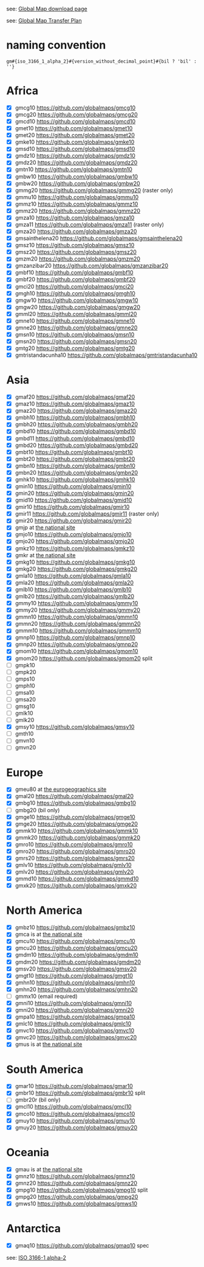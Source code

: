see: [Global Map download page](https://www.iscgm.org/gmd/)

see: [Global Map Transfer Plan](https://speakerdeck.com/gsiinternational/twenty-year-journey-in-global-mapping?slide=20)

# naming convention
```
gm#{iso_3166_1_alpha_2}#{version_without_decimal_point}#{bil ? 'bil' : ''}
```

# Africa
- [x] gmcg10 https://github.com/globalmaps/gmcg10
- [x] gmcg20 https://github.com/globalmaps/gmcg20
- [x] gmcd10 https://github.com/globalmaps/gmcd10
- [x] gmet10 https://github.com/globalmaps/gmet10
- [x] gmet20 https://github.com/globalmaps/gmet20
- [x] gmke10 https://github.com/globalmaps/gmke10
- [x] gmsd10 https://github.com/globalmaps/gmsd10
- [x] gmdz10 https://github.com/globalmaps/gmdz10
- [x] gmdz20 https://github.com/globalmaps/gmdz20
- [x] gmtn10 https://github.com/globalmaps/gmtn10
- [x] gmbw10 https://github.com/globalmaps/gmbw10
- [x] gmbw20 https://github.com/globalmaps/gmbw20
- [x] gmmg20 https://github.com/globalmaps/gmmg20 (raster only)
- [x] gmmu10 https://github.com/globalmaps/gmmu10
- [x] gmmz10 https://github.com/globalmaps/gmmz10
- [x] gmmz20 https://github.com/globalmaps/gmmz20
- [x] gmza10 https://github.com/globalmaps/gmza10
- [x] gmza11 https://github.com/globalmaps/gmza11 (raster only)
- [x] gmza20 https://github.com/globalmaps/gmza20
- [x] gmsainthelena20 https://github.com/globalmaps/gmsainthelena20
- [x] gmsz10 https://github.com/globalmaps/gmsz10
- [x] gmsz20 https://github.com/globalmaps/gmsz20
- [x] gmzm20 https://github.com/globalmaps/gmzm20
- [x] gmzanzibar20 https://github.com/globalmaps/gmzanzibar20
- [x] gmbf10 https://github.com/globalmaps/gmbf10
- [x] gmbf20 https://github.com/globalmaps/gmbf20
- [x] gmci20 https://github.com/globalmaps/gmci20
- [x] gmgh10 https://github.com/globalmaps/gmgh10
- [x] gmgw10 https://github.com/globalmaps/gmgw10
- [x] gmgw20 https://github.com/globalmaps/gmgw20
- [x] gmml20 https://github.com/globalmaps/gmml20
- [x] gmne10 https://github.com/globalmaps/gmne10
- [x] gmne20 https://github.com/globalmaps/gmne20
- [x] gmsn10 https://github.com/globalmaps/gmsn10
- [x] gmsn20 https://github.com/globalmaps/gmsn20
- [x] gmtg20 https://github.com/globalmaps/gmtg20
- [x] gmtristandacunha10 https://github.com/globalmaps/gmtristandacunha10

# Asia
- [x] gmaf20 https://github.com/globalmaps/gmaf20
- [x] gmaz10 https://github.com/globalmaps/gmaz10
- [x] gmaz20 https://github.com/globalmaps/gmaz20
- [x] gmbh10 https://github.com/globalmaps/gmbh10
- [x] gmbh20 https://github.com/globalmaps/gmbh20
- [x] gmbd10 https://github.com/globalmaps/gmbd10
- [x] gmbd11 https://github.com/globalmaps/gmbd10
- [x] gmbd20 https://github.com/globalmaps/gmbd20
- [x] gmbt10 https://github.com/globalmaps/gmbt10
- [x] gmbt20 https://github.com/globalmaps/gmbt20
- [x] gmbn10 https://github.com/globalmaps/gmbn10
- [x] gmbn20 https://github.com/globalmaps/gmbn20
- [x] gmhk10 https://github.com/globalmaps/gmhk10
- [x] gmin10 https://github.com/globalmaps/gmin10
- [x] gmin20 https://github.com/globalmaps/gmin20
- [x] gmid10 https://github.com/globalmaps/gmid10
- [x] gmir10 https://github.com/globalmaps/gmir10
- [x] gmir11 https://github.com/globalmaps/gmir11 (raster only)
- [x] gmir20 https://github.com/globalmaps/gmir20
- [x] gmjp at [the national site](http://www.gsi.go.jp/kankyochiri/gm_japan_e.html)
- [x] gmjo10 https://github.com/globalmaps/gmjo10
- [x] gmjo20 https://github.com/globalmaps/gmjo20
- [x] gmkz10 https://github.com/globalmaps/gmkz10
- [x] gmkr at [the national site](http://www.ngii.go.kr/jsp/globalmap.jsp)
- [x] gmkg10 https://github.com/globalmaps/gmkg10
- [x] gmkg20 https://github.com/globalmaps/gmkg20
- [x] gmla10 https://github.com/globalmaps/gmla10
- [x] gmla20 https://github.com/globalmaps/gmla20
- [x] gmlb10 https://github.com/globalmaps/gmlb10
- [x] gmlb20 https://github.com/globalmaps/gmlb20
- [x] gmmy10 https://github.com/globalmaps/gmmy10
- [x] gmmy20 https://github.com/globalmaps/gmmy20
- [x] gmmn10 https://github.com/globalmaps/gmmn10
- [x] gmmn20 https://github.com/globalmaps/gmmn20
- [x] gmmm10 https://github.com/globalmaps/gmmm10
- [x] gmnp10 https://github.com/globalmaps/gmnp10
- [x] gmnp20 https://github.com/globalmaps/gmnp20
- [x] gmom10 https://github.com/globalmaps/gmom10
- [x] gmom20 https://github.com/globalmaps/gmom20 split
- [ ] gmpk10
- [ ] gmpk20
- [ ] gmps10
- [ ] gmph10
- [ ] gmsa10
- [ ] gmsa20
- [ ] gmsg10
- [ ] gmlk10
- [ ] gmlk20
- [x] gmsy10 https://github.com/globalmaps/gmsy10
- [ ] gmth10
- [ ] gmvn10
- [ ] gmvn20

# Europe
- [x] gmeu80 at [the eurogeographics site](http://www.eurogeographics.org/products-and-services/euroglobalmap)
- [x] gmal20 https://github.com/globalmaps/gmal20
- [x] gmbg10 https://github.com/globalmaps/gmbg10
- [ ] gmbg20 (bil only)
- [x] gmge10 https://github.com/globalmaps/gmge10
- [x] gmge20 https://github.com/globalmaps/gmge20
- [x] gmmk10 https://github.com/globalmaps/gmmk10
- [x] gmmk20 https://github.com/globalmaps/gmmk20
- [x] gmro10 https://github.com/globalmaps/gmro10
- [x] gmro20 https://github.com/globalmaps/gmro20
- [x] gmrs20 https://github.com/globalmaps/gmrs20
- [x] gmlv10 https://github.com/globalmaps/gmlv10
- [x] gmlv20 https://github.com/globalmaps/gmlv20
- [x] gmmd10 https://github.com/globalmaps/gmmd10
- [x] gmxk20 https://github.com/globalmaps/gmxk20

# North America
- [x] gmbz10 https://github.com/globalmaps/gmbz10
- [x] gmca is at [the national site](http://geogratis.gc.ca/api/en/nrcan-rncan/ess-sst/28a7cfa1-b995-5a3c-b850-a6df2a6403b5)
- [x] gmcu10 https://github.com/globalmaps/gmcu10
- [x] gmcu20 https://github.com/globalmaps/gmcu20
- [x] gmdm10 https://github.com/globalmaps/gmdm10
- [x] gmdm20 https://github.com/globalmaps/gmdm20
- [x] gmsv20 https://github.com/globalmaps/gmsv20
- [x] gmgt10 https://github.com/globalmaps/gmgt10
- [x] gmhn10 https://github.com/globalmaps/gmhn10
- [x] gmhn20 https://github.com/globalmaps/gmhn20
- [ ] gmmx10 (email required)
- [x] gmni10 https://github.com/globalmaps/gmni10
- [x] gmni20 https://github.com/globalmaps/gmni20
- [x] gmpa10 https://github.com/globalmaps/gmpa10
- [x] gmlc10 https://github.com/globalmaps/gmlc10
- [x] gmvc10 https://github.com/globalmaps/gmvc10
- [x] gmvc20 https://github.com/globalmaps/gmvc20
- [x] gmus is at [the national site](https://www.iscgm.org/gmd/download/usa.html)

# South America
- [x] gmar10 https://github.com/globalmaps/gmar10
- [x] gmbr10 https://github.com/globalmaps/gmbr10 split
- [ ] gmbr20r (bil only)
- [x] gmcl10 https://github.com/globalmaps/gmcl10
- [x] gmco10 https://github.com/globalmaps/gmco10
- [x] gmuy10 https://github.com/globalmaps/gmuy10
- [x] gmuy20 https://github.com/globalmaps/gmuy20

# Oceania
- [x] gmau is at [the national site](https://www.ga.gov.au/products/servlet/controller?event=GEOCAT_DETAILS&catno=48006)
- [x] gmnz10 https://github.com/globalmaps/gmnz10
- [x] gmnz20 https://github.com/globalmaps/gmnz20
- [x] gmpg10 https://github.com/globalmaps/gmpg10 split
- [x] gmpg20 https://github.com/globalmaps/gmpg20
- [x] gmws10 https://github.com/globalmaps/gmws10

# Antarctica
- [x] gmaq10 https://github.com/globalmaps/gmaq10 spec

see: [ISO 3166-1 alpha-2](https://en.wikipedia.org/wiki/ISO_3166-1_alpha-2)
